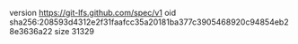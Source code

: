 version https://git-lfs.github.com/spec/v1
oid sha256:208593d4312e2f31faafcc35a20181ba377c3905468920c94854eb28e3636a22
size 31329
